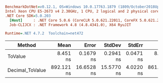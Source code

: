 ``` ini

BenchmarkDotNet=v0.12.1, OS=Windows 10.0.17763.1879 (1809/October2018Update/Redstone5)
Intel Xeon CPU E5-2673 v4 2.30GHz, 1 CPU, 2 logical and 2 physical cores
.NET Core SDK=5.0.203
  [Host]     : .NET Core 5.0.6 (CoreCLR 5.0.621.22011, CoreFX 5.0.621.22011), X64 RyuJIT
  Job-CLIJCX : .NET Framework 4.8 (4.8.4341.0), X64 RyuJIT

Runtime=.NET 4.7.2  Toolchain=net472  

```
|          Method |       Mean |      Error |     StdDev |    StdErr |        Min |        Max |     Median |  Ratio | MannWhitney(5%) | RatioSD |
|---------------- |-----------:|-----------:|-----------:|----------:|-----------:|-----------:|-----------:|-------:|---------------- |--------:|
|         ToValue |   8.451 ns |  0.1679 ns |  0.2941 ns | 0.0471 ns |   8.039 ns |   9.167 ns |   8.347 ns |   1.00 |            Base |    0.00 |
| Decimal_ToValue | 892.121 ns | 16.6528 ns | 15.5770 ns | 4.0220 ns | 861.889 ns | 921.210 ns | 894.536 ns | 103.09 |          Slower |    3.47 |
